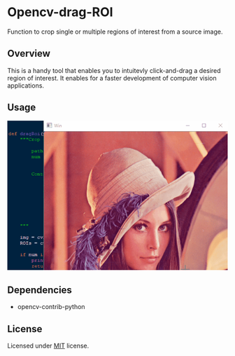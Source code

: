 # Opencv-drag-ROI
Function to crop single or multiple regions of interest from a source image.

## Overview
This is a handy tool that enables you to intuitevly click-and-drag a desired region of interest. It enables for a faster development of computer vision applications.

## Usage

![](dragROI.gif)

## Dependencies
- opencv-contrib-python

## License

Licensed under [MIT]() license.


